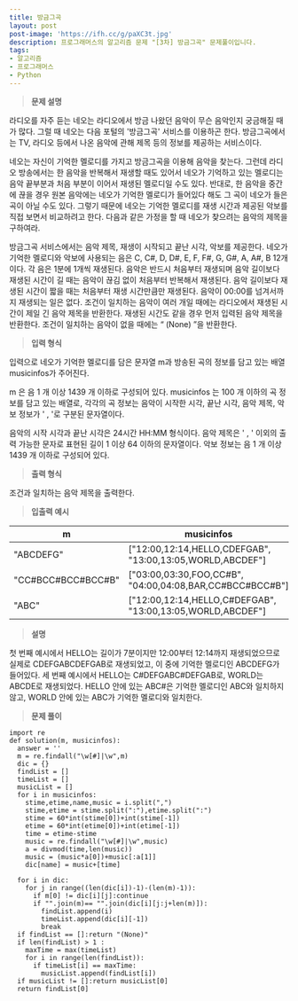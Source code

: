 ```yaml
---
title: 방금그곡
layout: post
post-image: 'https://ifh.cc/g/paXC3t.jpg'
description: 프로그래머스의 알고리즘 문제 "[3차] 방금그곡" 문제풀이입니다.
tags:
- 알고리즘
- 프로그래머스
- Python
---
```



>**문제 설명**

라디오를 자주 듣는 네오는 라디오에서 방금 나왔던 음악이 무슨 음악인지 궁금해질 때가 많다. 그럴 때 네오는 다음 포털의 '방금그곡' 서비스를 이용하곤 한다. 방금그곡에서는 TV, 라디오 등에서 나온 음악에 관해 제목 등의 정보를 제공하는 서비스이다.

네오는 자신이 기억한 멜로디를 가지고 방금그곡을 이용해 음악을 찾는다. 그런데 라디오 방송에서는 한 음악을 반복해서 재생할 때도 있어서 네오가 기억하고 있는 멜로디는 음악 끝부분과 처음 부분이 이어서 재생된 멜로디일 수도 있다. 반대로, 한 음악을 중간에 끊을 경우 원본 음악에는 네오가 기억한 멜로디가 들어있다 해도 그 곡이 네오가 들은 곡이 아닐 수도 있다. 그렇기 때문에 네오는 기억한 멜로디를 재생 시간과 제공된 악보를 직접 보면서 비교하려고 한다. 다음과 같은 가정을 할 때 네오가 찾으려는 음악의 제목을 구하여라.


방금그곡 서비스에서는 음악 제목, 재생이 시작되고 끝난 시각, 악보를 제공한다.
네오가 기억한 멜로디와 악보에 사용되는 음은 C, C#, D, D#, E, F, F#, G, G#, A, A#, B 12개이다.
각 음은 1분에 1개씩 재생된다. 음악은 반드시 처음부터 재생되며 음악 길이보다 재생된 시간이 길 때는 음악이 끊김 없이 처음부터 반복해서 재생된다.  음악 길이보다 재생된 시간이 짧을 때는 처음부터 재생 시간만큼만 재생된다.
음악이 00:00를 넘겨서까지 재생되는 일은 없다.
조건이 일치하는 음악이 여러 개일 때에는 라디오에서 재생된 시간이 제일 긴 음악 제목을 반환한다. 재생된 시간도 같을 경우 먼저 입력된 음악 제목을 반환한다.
조건이 일치하는 음악이 없을 때에는 “ (None) ”을 반환한다.


>**입력 형식**

입력으로 네오가 기억한 멜로디를 담은 문자열 m과 방송된 곡의 정보를 담고 있는 배열 musicinfos가 주어진다.


 m 은 음  1 개 이상  1439 개 이하로 구성되어 있다.
 musicinfos 는  100 개 이하의 곡 정보를 담고 있는 배열로, 각각의 곡 정보는 음악이 시작한 시각, 끝난 시각, 음악 제목, 악보 정보가 ' , '로 구분된 문자열이다.


음악의 시작 시각과 끝난 시각은 24시간  HH:MM  형식이다.
음악 제목은 ' , ' 이외의 출력 가능한 문자로 표현된 길이  1  이상  64  이하의 문자열이다.
악보 정보는 음  1 개 이상  1439 개 이하로 구성되어 있다.



>**출력 형식**

조건과 일치하는 음악 제목을 출력한다.

>**입출력 예시**

| m | musicinfos | answer |
|--|--|--|
| "ABCDEFG" | ["12:00,12:14,HELLO,CDEFGAB", "13:00,13:05,WORLD,ABCDEF"] | "HELLO" |
| "CC#BCC#BCC#BCC#B" | ["03:00,03:30,FOO,CC#B", "04:00,04:08,BAR,CC#BCC#BCC#B"] | "FOO" |
| "ABC" | ["12:00,12:14,HELLO,C#DEFGAB", "13:00,13:05,WORLD,ABCDEF"] | "WORLD" |


>**설명**

첫 번째 예시에서 HELLO는 길이가 7분이지만 12:00부터 12:14까지 재생되었으므로 실제로 CDEFGABCDEFGAB로 재생되었고, 이 중에 기억한 멜로디인 ABCDEFG가 들어있다.
세 번째 예시에서 HELLO는 C#DEFGABC#DEFGAB로, WORLD는 ABCDE로 재생되었다. HELLO 안에 있는 ABC#은 기억한 멜로디인 ABC와 일치하지 않고, WORLD 안에 있는 ABC가 기억한 멜로디와 일치한다.

>**문제 풀이**

	import re
	def solution(m, musicinfos):
	  answer = ''
	  m = re.findall("\w[#]|\w",m)
	  dic = {}
	  findList = []
	  timeList = []
	  musicList = []
	  for i in musicinfos:
	    stime,etime,name,music = i.split(",")  
	    stime,etime = stime.split(":"),etime.split(":")
	    stime = 60*int(stime[0])+int(stime[-1])
	    etime = 60*int(etime[0])+int(etime[-1])
	    time = etime-stime
	    music = re.findall("\w[#]|\w",music)
	    a = divmod(time,len(music))
	    music = (music*a[0])+music[:a[1]]
	    dic[name] = music+[time]
	    
	  for i in dic:
	    for j in range((len(dic[i])-1)-(len(m)-1)):
	      if m[0] != dic[i][j]:continue
	      if "".join(m)== "".join(dic[i][j:j+len(m)]):
	        findList.append(i)
	        timeList.append(dic[i][-1])
	        break
	  if findList == []:return "(None)"
	  if len(findList) > 1 :
	    maxTime = max(timeList)
	    for i in range(len(findList)):
	      if timeList[i] == maxTime:
	        musicList.append(findList[i])
	  if musicList != []:return musicList[0]
	  return findList[0]


